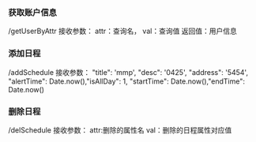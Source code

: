 ### 获取账户信息

/getUserByAttr
接收参数：
attr：查询名，
val：查询值
返回值：用户信息

### 添加日程
/addSchedule
接收参数：
 "title": 'mmp',      "desc": '0425',         "address": '5454', "alertTime": Date.now(),"isAllDay": 1,     "startTime": Date.now(),"endTime": Date.now()

### 删除日程
/delSchedule
接收参数：
attr:删除的属性名
val：删除的日程属性对应值

